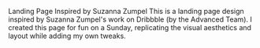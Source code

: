 Landing Page Inspired by Suzanna Zumpel
This is a landing page design inspired by Suzanna Zumpel's work on Dribbble (by the Advanced Team). 
I created this page for fun on a Sunday, replicating the visual aesthetics and layout while adding my own tweaks.
